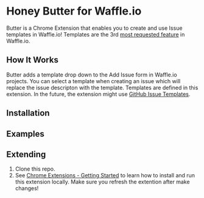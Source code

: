 # Honey Butter for Waffle.io

Butter is a Chrome Extension that enables you to create and use Issue templates in Waffle.io! Templates are the 3rd [most requested feature](https://github.com/waffleio/waffle.io/issues/2398) in Waffle.io.

## How It Works

Butter adds a template drop down to the Add Issue form in Waffle.io projects. You can select a template when creating an issue which will replace the issue descripton with the template. Templates are defined in this extension. In the future, the extension might use [GitHub Issue Templates](https://help.github.com/articles/manually-creating-a-single-issue-template-for-your-repository/).

## Installation

## Examples

## Extending

1. Clone this repo.
2. See [Chrome Extensions - Getting Started](https://developer.chrome.com/extensions/getstarted) to learn how to install and run this extension locally. Make sure you refresh the extention after make changes!
